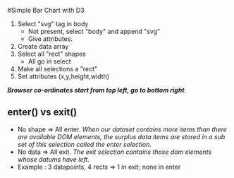 #Simple Bar Chart with D3

1. Select "svg" tag in body
	- Not present, select "body" and append "svg"
	- Give attributes.
2. Create data array
3. Select all "rect" shapes
	- All go in select
4. Make all selections a "rect"
5. Set attributes (x,y,height,width)

_**Browser co-ordinates start from top left, go to bottom right**._

## enter() vs exit()
- No shape => All enter. _When our dataset contains more items than there are available DOM elements, the surplus data items are stored in a sub set of this selection called the enter selection._
- No data => All exit. _The exit selection contains those dom elements whose datums have left._
- Example : 3 datapoints, 4 rects => 1 in exit; none in enter



